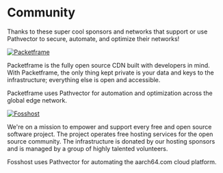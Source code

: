 # Community

Thanks to these super cool sponsors and networks that support or use Pathvector to secure, automate, and optimize their
networks!

[![Packetframe](https://img.shields.io/badge/Built%20by-packetframe-c505e3?style=for-the-badge)](https://packetframe.com)

Packetframe is the fully open source CDN built with developers in mind. With Packetframe, the only thing kept private is
your data and keys to the infrastructure; everything else is open and accessible.

Packetframe uses Pathvector for automation and optimization across the global edge network.

[![Fosshost](https://img.shields.io/badge/Sponsored%20by-fosshost-red?style=for-the-badge)](https://fosshost.org)

We're on a mission to empower and support every free and open source software project. The project operates free hosting
services for the open source community. The infrastructure is donated by our hosting sponsors and is managed by a group
of highly talented volunteers.

Fosshost uses Pathvector for automating the aarch64.com cloud platform.
